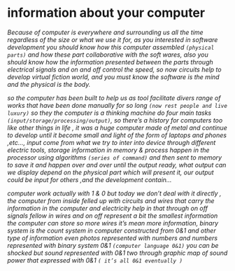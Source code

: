 # information about your computer

*Because of computer is everywhere and surrounding us all the time regardless of the size or what we use it for, as you interested in software development you should know how this computer assembled  `(physical parts)` and how these part collaborative with the soft wares, also you should know how the information presented between the parts through electrical signals and on and off control the speed, so now circuits help to develop virtual fiction world, and you must know the software is the mind and the physical is the body.*

 *so the computer has been built to help us as tool facilitate divers range of works that have been done manually for so long `(now rest people and live luxury)` so they the computer is a thinking machine do four main tasks `(input/storage/processing/output)`, so there’s a history for computers too like other things in life , it was a huge computer made of metal and continue to develop until it become small and light of the form of laptops and phones ,etc…, input come from what we try to inter into device through different electric tools, storage information in memory & process happen in the processor using algorithms `(series of command)` and then sent to memory to save it and happen over and over until the output ready, what output can we display depend on the physical part which will present it, our output could be input for others ,and the development contain…*

*computer work actually with 1 & 0 but today we don’t deal with it directly , the computer from inside felled up with circuits and wires that carry the information in the computer and electricity help in that through on off signals fellow in wires and on off represent a bit the smallest information the computer can store so more wires it’s mean more information, binary system is the count system in computer constructed from 0&1 and other type of information even photos represented with numbers and numbers represented with binary system  0&1 `(computer language 0&1)` you can be shocked but sound represented with 0&1 two through graphic map of sound power that expressed with 0&1 `( it’s all 0&1 eventually )`*
